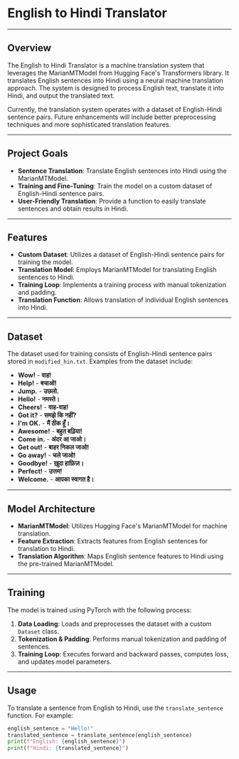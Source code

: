 # **English to Hindi Translator**

---

## **Overview**

The English to Hindi Translator is a machine translation system that leverages the MarianMTModel from Hugging Face's Transformers library. It translates English sentences into Hindi using a neural machine translation approach. The system is designed to process English text, translate it into Hindi, and output the translated text.

Currently, the translation system operates with a dataset of English-Hindi sentence pairs. Future enhancements will include better preprocessing techniques and more sophisticated translation features.

---

## **Project Goals**

- **Sentence Translation**: Translate English sentences into Hindi using the MarianMTModel.
- **Training and Fine-Tuning**: Train the model on a custom dataset of English-Hindi sentence pairs.
- **User-Friendly Translation**: Provide a function to easily translate sentences and obtain results in Hindi.

---

## **Features**

- **Custom Dataset**: Utilizes a dataset of English-Hindi sentence pairs for training the model.
- **Translation Model**: Employs MarianMTModel for translating English sentences to Hindi.
- **Training Loop**: Implements a training process with manual tokenization and padding.
- **Translation Function**: Allows translation of individual English sentences into Hindi.

---


## **Dataset**

The dataset used for training consists of English-Hindi sentence pairs stored in `modified_hin.txt`. Examples from the dataset include:

- **Wow!** - **वाह!**
- **Help!** - **बचाओ!**
- **Jump.** - **उछलो.**
- **Hello!** - **नमस्ते।**
- **Cheers!** - **वाह-वाह!**
- **Got it?** - **समझे कि नहीं?**
- **I'm OK.** - **मैं ठीक हूँ।**
- **Awesome!** - **बहुत बढ़िया!**
- **Come in.** - **अंदर आ जाओ।**
- **Get out!** - **बाहर निकल जाओ!**
- **Go away!** - **चले जाओ!**
- **Goodbye!** - **ख़ुदा हाफ़िज़।**
- **Perfect!** - **उत्तम!**
- **Welcome.** - **आपका स्वागत है।**

---

## **Model Architecture**

- **MarianMTModel**: Utilizes Hugging Face's MarianMTModel for machine translation.
- **Feature Extraction**: Extracts features from English sentences for translation to Hindi.
- **Translation Algorithm**: Maps English sentence features to Hindi using the pre-trained MarianMTModel.

---

## **Training**

The model is trained using PyTorch with the following process:

1. **Data Loading**: Loads and preprocesses the dataset with a custom `Dataset` class.
2. **Tokenization & Padding**: Performs manual tokenization and padding of sentences.
3. **Training Loop**: Executes forward and backward passes, computes loss, and updates model parameters.

---

## **Usage**

To translate a sentence from English to Hindi, use the `translate_sentence` function. For example:

```python
english_sentence = "Hello!"
translated_sentence = translate_sentence(english_sentence)
print(f"English: {english_sentence}")
print(f"Hindi: {translated_sentence}")
